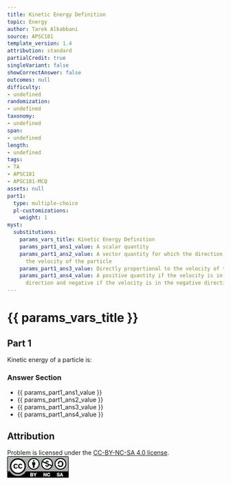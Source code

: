 ```yaml
---
title: Kinetic Energy Definition
topic: Energy
author: Tarek Alkabbani
source: APSC181
template_version: 1.4
attribution: standard
partialCredit: true
singleVariant: false
showCorrectAnswer: false
outcomes: null
difficulty:
- undefined
randomization:
- undefined
taxonomy:
- undefined
span:
- undefined
length:
- undefined
tags:
- TA
- APSC181
- APSC181-MCQ
assets: null
part1:
  type: multiple-choice
  pl-customizations:
    weight: 1
myst:
  substitutions:
    params_vars_title: Kinetic Energy Definition
    params_part1_ans1_value: A scalar quantity
    params_part1_ans2_value: A vector quantity for which the direction is that of
      the velocity of the particle
    params_part1_ans3_value: Directly proportional to the velocity of the particle
    params_part1_ans4_value: A positive quantity if the velocity is in the positive
      direction and negative if the velocity is in the negative direction
---
```

# {{ params_vars_title }}

## Part 1

Kinetic energy of a particle is:

### Answer Section

- {{ params_part1_ans1_value }}
- {{ params_part1_ans2_value }}
- {{ params_part1_ans3_value }}
- {{ params_part1_ans4_value }}

## Attribution

Problem is licensed under the [CC-BY-NC-SA 4.0 license](https://creativecommons.org/licenses/by-nc-sa/4.0/).<br> ![The Creative Commons 4.0 license requiring attribution-BY, non-commercial-NC, and share-alike-SA license.](https://raw.githubusercontent.com/firasm/bits/master/by-nc-sa.png)